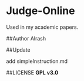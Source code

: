 # Judge-Online
Used in my academic papers.

##Author
Alrash

##Update
<!--one-->
add simpleInstruction.md

<!--two-->

##LICENSE
**GPL v3.0**
